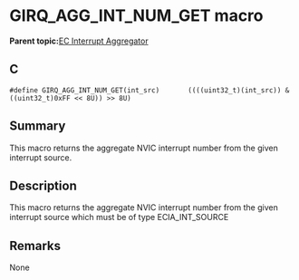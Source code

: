 # GIRQ\_AGG\_INT\_NUM\_GET macro

**Parent topic:**[EC Interrupt Aggregator](GUID-1ADFDDF8-20D5-420E-8D3E-6587E5F9A215.md)

## C

```
#define GIRQ_AGG_INT_NUM_GET(int_src)       ((((uint32_t)(int_src)) & ((uint32_t)0xFF << 8U)) >> 8U)
```

## Summary

This macro returns the aggregate NVIC interrupt number from the given interrupt source.

## Description

This macro returns the aggregate NVIC interrupt number from the given interrupt source which must be of type ECIA\_INT\_SOURCE

## Remarks

None

